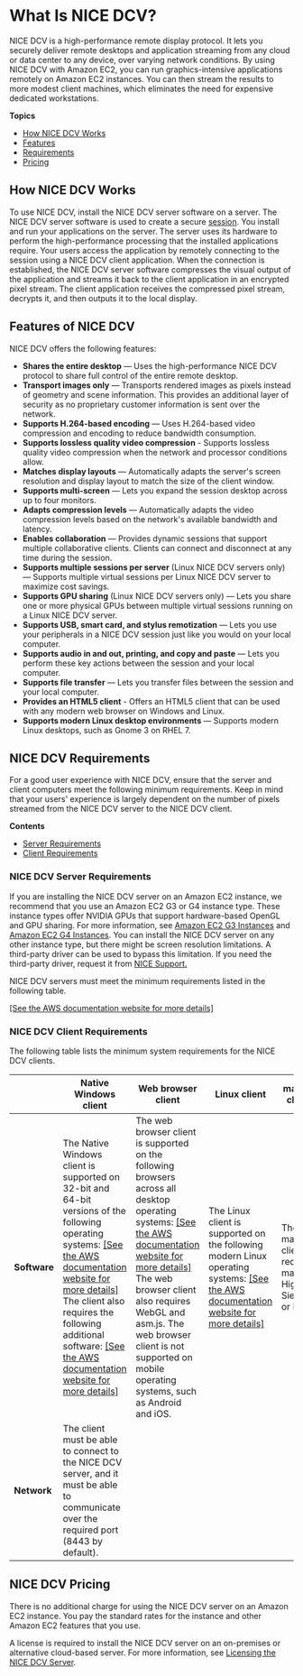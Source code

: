 # What Is NICE DCV?<a name="what-is-dcv"></a>

NICE DCV is a high\-performance remote display protocol\. It lets you securely deliver remote desktops and application streaming from any cloud or data center to any device, over varying network conditions\. By using NICE DCV with Amazon EC2, you can run graphics\-intensive applications remotely on Amazon EC2 instances\. You can then stream the results to more modest client machines, which eliminates the need for expensive dedicated workstations\.

**Topics**
+ [How NICE DCV Works](#what-is-dcv-how)
+ [Features](#what-is-dcv-features)
+ [Requirements](#what-is-dcv-requirements)
+ [Pricing](#what-is-dcv-pricing)

## How NICE DCV Works<a name="what-is-dcv-how"></a>

To use NICE DCV, install the NICE DCV server software on a server\. The NICE DCV server software is used to create a secure [session](https://docs.aws.amazon.com/dcv/latest/adminguide/managing-sessions.html)\. You install and run your applications on the server\. The server uses its hardware to perform the high\-performance processing that the installed applications require\. Your users access the application by remotely connecting to the session using a NICE DCV client application\. When the connection is established, the NICE DCV server software compresses the visual output of the application and streams it back to the client application in an encrypted pixel stream\. The client application receives the compressed pixel stream, decrypts it, and then outputs it to the local display\.

## Features of NICE DCV<a name="what-is-dcv-features"></a>

NICE DCV offers the following features:
+ **Shares the entire desktop** — Uses the high\-performance NICE DCV protocol to share full control of the entire remote desktop\.
+ **Transport images only** — Transports rendered images as pixels instead of geometry and scene information\. This provides an additional layer of security as no proprietary customer information is sent over the network\.
+ **Supports H\.264\-based encoding** — Uses H\.264\-based video compression and encoding to reduce bandwidth consumption\. 
+ **Supports lossless quality video compression** \- Supports lossless quality video compression when the network and processor conditions allow\.
+ **Matches display layouts** — Automatically adapts the server's screen resolution and display layout to match the size of the client window\.
+ **Supports multi\-screen** — Lets you expand the session desktop across up to four monitors\.
+ **Adapts compression levels** — Automatically adapts the video compression levels based on the network's available bandwidth and latency\.
+ **Enables collaboration** — Provides dynamic sessions that support multiple collaborative clients\. Clients can connect and disconnect at any time during the session\. 
+ **Supports multiple sessions per server** \(Linux NICE DCV servers only\) — Supports multiple virtual sessions per Linux NICE DCV server to maximize cost savings\.
+ **Supports GPU sharing** \(Linux NICE DCV servers only\) — Lets you share one or more physical GPUs between multiple virtual sessions running on a Linux NICE DCV server\.
+ **Supports USB, smart card, and stylus remotization** — Lets you use your peripherals in a NICE DCV session just like you would on your local computer\.
+ **Supports audio in and out, printing, and copy and paste** — Lets you perform these key actions between the session and your local computer\.
+ **Supports file transfer** — Lets you transfer files between the session and your local computer\.
+ **Provides an HTML5 client** \- Offers an HTML5 client that can be used with any modern web browser on Windows and Linux\.
+ **Supports modern Linux desktop environments** — Supports modern Linux desktops, such as Gnome 3 on RHEL 7\.

## NICE DCV Requirements<a name="what-is-dcv-requirements"></a>

For a good user experience with NICE DCV, ensure that the server and client computers meet the following minimum requirements\. Keep in mind that your users' experience is largely dependent on the number of pixels streamed from the NICE DCV server to the NICE DCV client\.

**Contents**
+ [Server Requirements](#what-is-dcv-requirements-server)
+ [Client Requirements](#what-is-dcv-requirements-client)

### NICE DCV Server Requirements<a name="what-is-dcv-requirements-server"></a>

If you are installing the NICE DCV server on an Amazon EC2 instance, we recommend that you use an Amazon EC2 G3 or G4 instance type\. These instance types offer NVIDIA GPUs that support hardware\-based OpenGL and GPU sharing\. For more information, see [Amazon EC2 G3 Instances](https://aws.amazon.com/ec2/instance-types/g3/) and [Amazon EC2 G4 Instances](https://aws.amazon.com/ec2/instance-types/g4/)\. You can install the NICE DCV server on any other instance type, but there might be screen resolution limitations\. A third\-party driver can be used to bypass this limitation\. If you need the third\-party driver, request it from [NICE Support\.](https://support.nice-software.com/support/login/)

NICE DCV servers must meet the minimum requirements listed in the following table\.

[\[See the AWS documentation website for more details\]](http://docs.aws.amazon.com/dcv/latest/adminguide/what-is-dcv.html)

### NICE DCV Client Requirements<a name="what-is-dcv-requirements-client"></a>

The following table lists the minimum system requirements for the NICE DCV clients\.


|  | Native Windows client | Web browser client | Linux client | macOS client | 
| --- | --- | --- | --- | --- | 
| **Software** |  The Native Windows client is supported on 32\-bit and 64\-bit versions of the following operating systems: [\[See the AWS documentation website for more details\]](http://docs.aws.amazon.com/dcv/latest/adminguide/what-is-dcv.html) The client also requires the following additional software: [\[See the AWS documentation website for more details\]](http://docs.aws.amazon.com/dcv/latest/adminguide/what-is-dcv.html)  |  The web browser client is supported on the following browsers across all desktop operating systems: [\[See the AWS documentation website for more details\]](http://docs.aws.amazon.com/dcv/latest/adminguide/what-is-dcv.html) The web browser client also requires WebGL and asm\.js\. The web browser client is not supported on mobile operating systems, such as Android and iOS\.  |  The Linux client is supported on the following modern Linux operating systems: [\[See the AWS documentation website for more details\]](http://docs.aws.amazon.com/dcv/latest/adminguide/what-is-dcv.html)  |  The macOS client requires macOS High Sierra or later\.  | 
| **Network** | The client must be able to connect to the NICE DCV server, and it must be able to communicate over the required port \(8443 by default\)\. | 

## NICE DCV Pricing<a name="what-is-dcv-pricing"></a>

There is no additional charge for using the NICE DCV server on an Amazon EC2 instance\. You pay the standard rates for the instance and other Amazon EC2 features that you use\.

A license is required to install the NICE DCV server on an on\-premises or alternative cloud\-based server\. For more information, see [Licensing the NICE DCV Server](setting-up-license.md)\.